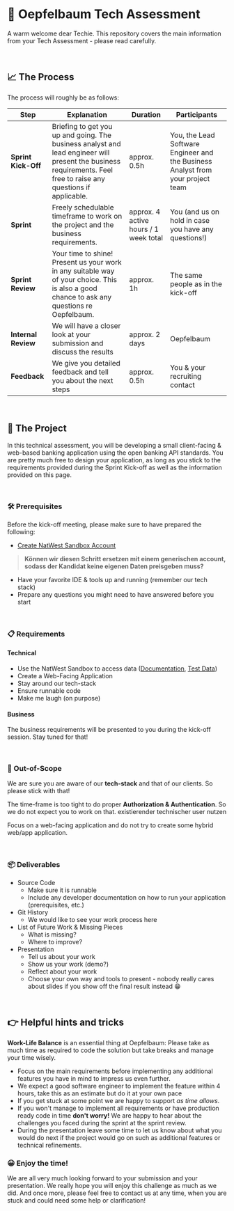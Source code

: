 # 🍎 Oepfelbaum Tech Assessment

A warm welcome dear Techie. This repository covers the main information from your Tech Assessment - please read carefully.

&nbsp;
## 📈 The Process
The process will roughly be as follows:

| Step| Explanation | Duration | Participants |
|----|----|----|----|
| **Sprint Kick-Off**| Briefing to get you up and going. The business analyst and lead engineer will present the business requirements. Feel free to raise any questions if applicable. | approx. 0.5h | You, the Lead Software Engineer and the Business Analyst from your project team
| **Sprint** | Freely schedulable timeframe to work on the project and the business requirements. | approx. 4 active hours / 1 week total | You (and us on hold in case you have any questions!)
| **Sprint Review** | Your time to shine! Present us your work in any suitable way of your choice. This is also a good chance to ask any questions re Oepfelbaum. | approx. 1h | The same people as in the kick-off
| **Internal Review** | We will have a closer look at your submission and discuss the results | approx. 2 days | Oepfelbaum
| **Feedback** | We give you detailed feedback and tell you about the next steps | approx. 0.5h | You & your recruiting contact

&nbsp;
## 🚧  The Project
In this technical assessment, you will be developing a small client-facing & web-based banking application using the open banking API standards.
You are pretty much free to design your application, as long as you stick to the requirements provided during the Sprint Kick-off as well as the information provided on this page.


&nbsp;
### 🛠️ Prerequisites
Before the kick-off meeting, please make sure to have prepared the following:
* [Create NatWest Sandbox Account](https://auth.sandbox.natwest.com/auth/realms/NatWestPortal/protocol/openid-connect/registrations?client_id=devportal&redirect_uri=https%3A%2F%2Fdeveloper.sandbox.natwest.com%2F&state=191b2e6f-528f-4ec6-8610-225e815ba850&response_mode=fragment&response_type=code&scope=openid&nonce=ea56482f-8f42-4167-a1d6-9a440c03998f&code_challenge=lEzU2zGpUC6qxYsyJCTLv6oDHLBwV5SQUtHBOD0WAdE&code_challenge_method=S256)
><b>Können  wir diesen Schritt  ersetzen mit einem generischen account, sodass der Kandidat keine eigenen Daten preisgeben muss?</b>
* Have your favorite IDE & tools up and running (remember our tech stack)
* Prepare any questions you might need to have answered before you start

&nbsp;
### 📋 Requirements
#### Technical
* Use the NatWest Sandbox to access data ([Documentation](https://developer.sandbox.natwest.com/documentation/), [Test Data](https://developer.sandbox.natwest.com/documentation/devPortal/testdata)) 
* Create a Web-Facing Application
* Stay around our tech-stack
* Ensure runnable code
* Make me laugh (on purpose)

#### Business
The business requirements will be presented to you during the kick-off session. Stay tuned for that!

&nbsp;
### 🚫 Out-of-Scope
We are sure you are aware of our **tech-stack** and that of our clients. So please stick with that!

The time-frame is too tight to do proper **Authorization & Authentication**. So we do not expect you to work on that.
existierender technischer user nutzen

Focus on a web-facing application and do not try to create some hybrid web/app application.

&nbsp;
### 📦 Deliverables
* Source Code
  * Make sure it is runnable
  * Include any developer documentation on how to run your application (prerequisites, etc.)
* Git History
  * We would like to see your work process here
* List of Future Work & Missing Pieces
  * What is missing?
  * Where to improve?
* Presentation
  * Tell us about your work
  * Show us your work (demo?)
  * Reflect about your work
  * Choose your own way and tools to present - nobody really cares about slides if you show off the final result instead :grin:




&nbsp;
## :point_right: Helpful hints and tricks
<b>Work-Life Balance</b> is an essential thing at Oepfelbaum: Please take as much time as required to code the solution but take breaks and manage your time wisely. 
- Focus on the main requirements before implementing any additional features you have in mind to impress us even further.
- We expect a good software engineer to implement the feature within 4 hours, take this as an estimate but do it at your own pace
- If you get stuck at some point we are happy to support <i>as time allows</i>. 
- If you won't manage to implement all requirements or have production ready code in time <b>don't worry!</b> We are happy to hear about the challenges you faced during the sprint at the sprint review.
- During the presentation leave some time to let us know about what you would do next if the project would go on such as additional features or technical refinements.
&nbsp;
### :grinning: Enjoy the time!
We are all very much looking forward to your submission and your presentation. We really hope you will enjoy this challenge as much as we did. And once more, please feel free to contact us at any time, when you are stuck and could need some help or clarification!
